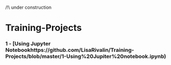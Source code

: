 /!\ under construction
# Training-Projects

### 1 - [Using Jupyter Notebookhttps://github.com/LisaRivalin/Training-Projects/blob/master/1-Using%20Jupiter%20notebook.ipynb)

